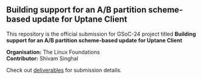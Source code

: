 ## Building support for an A/B partition scheme-based update for Uptane Client

This repository is the official submission for GSoC-24 project titled **Building support for an A/B partition scheme-based update for Uptane Client**

**Organisation:** The Linux Foundations <br>
**Contributor:** Shivam Singhal

Check out [deliverables](./deliverables/README.md) for submission details.
